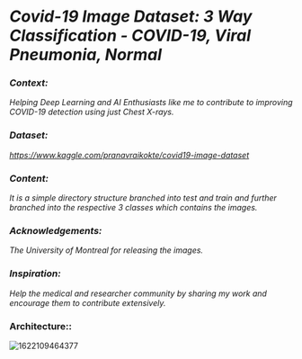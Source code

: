 # _Covid-19 Image Dataset: 3 Way Classification - COVID-19, Viral Pneumonia, Normal_

### _Context:_
_Helping Deep Learning and AI Enthusiasts like me to contribute to improving COVID-19 detection using just Chest X-rays._

### _Dataset:_ 
_https://www.kaggle.com/pranavraikokte/covid19-image-dataset_

### _Content:_
_It is a simple directory structure branched into test and train and further branched into the respective 3 classes which contains the images._

### _Acknowledgements:_
_The University of Montreal for releasing the images._

### _Inspiration:_
_Help the medical and researcher community by sharing my work and encourage them to contribute extensively._


### Architecture::
![1622109464377](https://user-images.githubusercontent.com/65220704/119935480-3125c500-bfa5-11eb-9ef2-37cade099756.jpg)

